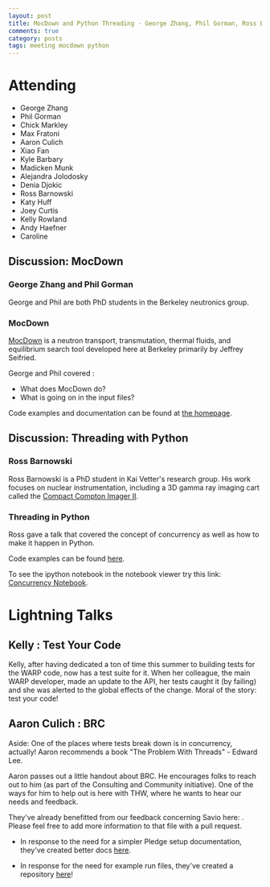 ```yaml
---
layout: post
title: MocDown and Python Threading - George Zhang, Phil Gorman, Ross Barnowski
comments: true
category: posts
tags: meeting mocdown python
---
```



# Attending

- George Zhang
- Phil Gorman
- Chick Markley
- Max Fratoni
- Aaron Culich
- Xiao Fan
- Kyle Barbary
- Madicken Munk
- Alejandra Jolodosky
- Denia Djokic
- Ross Barnowski
- Katy Huff
- Joey Curtis
- Kelly Rowland
- Andy Haefner
- Caroline

## Discussion: MocDown

### George Zhang and Phil Gorman

George and Phil are both PhD students in the Berkeley neutronics group. 


### MocDown

[MocDown](http://ucb-rdn.github.io/projects/mocdown/mocdown.html) is a neutron 
transport, transmutation, thermal fluids, and equilibrium search tool developed 
here at Berkeley primarily by Jeffrey Seifried.

George and Phil covered :

- What does MocDown do?
- What is going on in the input files?

Code examples and documentation can be found at [the homepage](https://jeffseif.github.io/MocDown).

## Discussion: Threading with Python

### Ross Barnowski

Ross Barnowski is a PhD student in Kai Vetter's research group. His work 
focuses on nuclear instrumentation, including a 3D gamma ray imaging cart 
called the [Compact Compton Imager II](https://conference.scipy.org/scipy2014/schedule/presentation/1714/). 


### Threading in Python

Ross gave a talk that covered the concept of concurrency as well as how to make 
it happen in Python. 

Code examples can be found [here][threading].

To see the ipython notebook in the notebook viewer try this link: [Concurrency 
  Notebook](http://nbviewer.ipython.org/github/thehackerwithin/berkeley/blob/master/python_concurrency/Concurrency%20in%20Python.ipynb).


# Lightning Talks 

## Kelly : Test Your Code

Kelly, after having dedicated a ton of time this summer to building tests for 
the WARP code, now has a test suite for it. When her colleague, the main WARP 
developer, made an update to the API, her tests caught it (by failing) and she 
was alerted to the global effects of the change. Moral of the story: test your 
code!


## Aaron Culich : BRC 

Aside: One of the places where tests break down is in concurrency, actually! Aaron 
recommends a book "The Problem With Threads" - Edward Lee.


Aaron passes out a little handout about BRC. He encourages folks to reach out 
to him (as part of the Consulting and Community initiative). One of the ways 
for him to help out is here with THW, where he wants to hear our needs and 
feedback. 

They've already benefitted from our feedback concerning Savio here: . Please 
feel free to add more information to that file with a pull request. 

- In response to the need for a simpler Pledge setup documentation, they've 
created better docs 
[here](https://github.com/ucberkeley/brc-draft-documentation/wiki/Logging-into-Savio). 

- In response for the need for example run files, they've created a repository 
[here](https://github.com/ucberkeley/brc-draft-documentation)!

[threading]: https://github.com/thehackerwithin/berkeley/tree/master/python_concurrency "Threading Code Examples"


